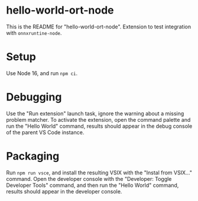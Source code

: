 # hello-world-ort-node

This is the README for "hello-world-ort-node". Extension to test integration with `onnxruntine-node`.

# Setup

Use Node 16, and run `npm ci`.

# Debugging

Use the "Run extension" launch task, ignore the warning about a missing problem matcher. To activate the extension, open the command palette and run the "Hello World" command, results should appear in the debug console of the parent VS Code instance.

# Packaging

Run `npm run vsce`, and install the resulting VSIX with the "Instal from VSIX..." command. Open the developer console with the "Developer: Toggle Developer Tools" command, and then run the "Hello World" command, results should appear in the developer console.
